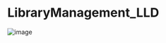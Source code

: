 # LibraryManagement_LLD

![image](https://github.com/gmanohar21/LibraryManagement_LLD/assets/66511367/228c51e9-fad1-4926-8a88-63cb789d027f)
